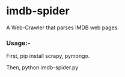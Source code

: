 # imdb-spider
A Web-Crawler that parses IMDB web pages.

### Usage:-
First, pip install scrapy, pymongo.

Then, python imdb-spider.py
